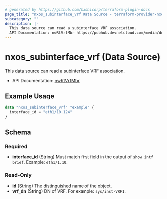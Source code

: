 ```yaml
---
# generated by https://github.com/hashicorp/terraform-plugin-docs
page_title: "nxos_subinterface_vrf Data Source - terraform-provider-nxos"
subcategory: ""
description: |-
  This data source can read a subinterface VRF association.
  API Documentation: nwRtVrfMbr https://pubhub.devnetcloud.com/media/dme-docs-10-2-2/docs/Routing%20and%20Forwarding/nw:RtVrfMbr/
---
```


# nxos_subinterface_vrf (Data Source)

This data source can read a subinterface VRF association.

- API Documentation: [nwRtVrfMbr](https://pubhub.devnetcloud.com/media/dme-docs-10-2-2/docs/Routing%20and%20Forwarding/nw:RtVrfMbr/)

## Example Usage

```terraform
data "nxos_subinterface_vrf" "example" {
  interface_id = "eth1/10.124"
}
```

<!-- schema generated by tfplugindocs -->
## Schema

### Required

- **interface_id** (String) Must match first field in the output of `show intf brief`. Example: `eth1/1.10`.

### Read-Only

- **id** (String) The distinguished name of the object.
- **vrf_dn** (String) DN of VRF. For example: `sys/inst-VRF1`.


